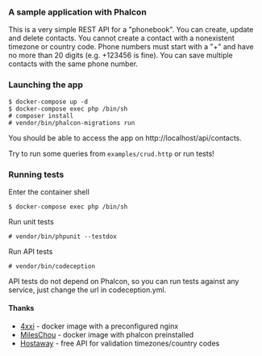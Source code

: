 ### A sample application with Phalcon

This is a very simple REST API for a "phonebook". 
You can create, update and delete contacts. 
You cannot create a contact with a nonexistent timezone or country code.
Phone numbers must start with a "+" and have no more than 20 digits (e.g. +123456 is fine). 
You can save multiple contacts with the same phone number.

### Launching the app

```
$ docker-compose up -d
$ docker-compose exec php /bin/sh
# composer install
# vendor/bin/phalcon-migrations run
```

You should be able to access the app on http://localhost/api/contacts.

Try to run some queries from `examples/crud.http` or run tests!

### Running tests

Enter the container shell
```
$ docker-compose exec php /bin/sh
```

Run unit tests
```
# vendor/bin/phpunit --testdox
```

Run API tests
```
# vendor/bin/codeception
```
API tests do not depend on Phalcon, so you can run tests against any service, just change the url in codeception.yml.

#### Thanks

* [4xxi](https://github.com/4xxi/docker-nginx) - docker image with a preconfigured nginx
* [MilesChou](https://github.com/MilesChou/docker-phalcon) - docker image with phalcon preinstalled
* [Hostaway](http://api.hostaway.com) - free API for validation timezones/country codes
